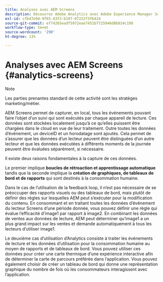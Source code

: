 ```yaml
---
title: Analyses avec AEM Screens
description: Découvrez Adobe Analytics avec Adobe Experience Manager Screens.
exl-id: cfb47e94-9f65-43f3-b197-07222f3f6424
source-git-commit: ef74265eadf5972eae7451b7725946d8b014c198
workflow-type: tm+mt
source-wordcount: '290'
ht-degree: 13%

---
```


# Analyses avec AEM Screens {#analytics-screens}

>[!NOTE]
>
>Les parties prenantes standard de cette activité sont les stratèges marketing/métier.

AEM Screens permet de capturer, en local, tous les événements pouvant faire l’objet d’un suivi qui sont exécutés par chaque appareil de lecture. Ces données sont stockées localement jusqu’à ce qu’elles puissent être chargées dans le cloud en vue de leur traitement. Outre toutes les données d’événement, un deviceID et un horodatage sont ajoutés. Cela permet de s’assurer que les données d’un lecteur peuvent être distinguées d’un autre lecteur et que les données exécutées à différents moments de la journée peuvent être évaluées séparément, si nécessaire.

Il existe deux raisons fondamentales à la capture de ces données.

Le premier implique **boucles de rétroaction et apprentissage automatique** tandis que la seconde implique la **création de graphiques, de tableaux de bord et de rapports** qui sont destinés à la consommation humaine.

Dans le cas de l’utilisation de la feedback loop, il n’est pas nécessaire de se préoccuper des rapports visuels ou des tableaux de bord, mais plutôt de définir des règles sur lesquelles AEM peut s’exécuter pour la modification du contenu. En consommant et en traitant toutes les données d’événement du lecteur Screens d’une période donnée, vous pouvez définir une règle qui évalue l’efficacité d’image1 par rapport à image2. En combinant les données de ventes aux données de lecture, AEM peut déterminer qu’image1 a un plus grand impact sur les ventes et demande automatiquement à tous les lecteurs d’utiliser image1.

Le deuxième cas d’utilisation d’Analytics consiste à traiter les événements de lecture et les données d’utilisation pour la consommation humaine au moyen de rapports et de tableaux de bord.
Vous pouvez utiliser ces données pour créer une carte thermique d’une expérience interactive afin de déterminer la carte de parcours préférée dans l’application. Vous pouvez également choisir de créer un tableau de bord qui donne une représentation graphique du nombre de fois où les consommateurs interagissent avec l’application.
